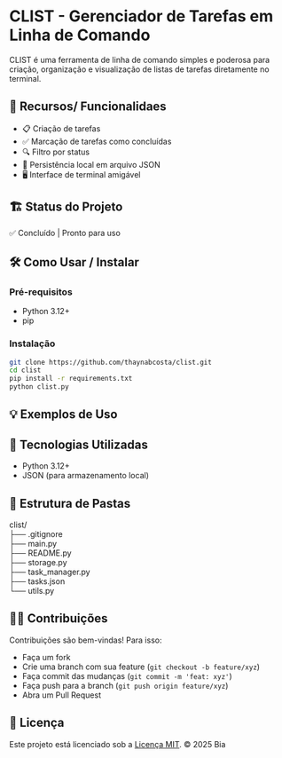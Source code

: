 # CLIST - Gerenciador de Tarefas em Linha de Comando

CLIST é uma ferramenta de linha de comando simples e poderosa para criação, organização e visualização de listas de tarefas diretamente no terminal.

## 🚀 Recursos/ Funcionalidaes

- 📋 Criação de tarefas
- ✅ Marcação de tarefas como concluídas
- 🔍 Filtro por status
- 💾 Persistência local em arquivo JSON
- 🖥️ Interface de terminal amigável

## 🏗️ Status do Projeto

✅ Concluído | Pronto para uso

## 🛠️ Como Usar / Instalar

### Pré-requisitos
- Python 3.12+
- pip

### Instalação
```bash
git clone https://github.com/thaynabcosta/clist.git
cd clist
pip install -r requirements.txt
python clist.py
```

## 💡 Exemplos de Uso



## 🧱 Tecnologias Utilizadas

- Python 3.12+
- JSON (para armazenamento local)

## 📁 Estrutura de Pastas

clist/  
├── .gitignore  
├── main.py  
├── README.py  
├── storage.py  
├── task_manager.py  
├── tasks.json  
└── utils.py  

## 👩‍💻 Contribuições

Contribuições são bem-vindas! Para isso:
- Faça um fork
- Crie uma branch com sua feature (`git checkout -b feature/xyz`)
- Faça commit das mudanças (`git commit -m 'feat: xyz'`)
- Faça push para a branch (`git push origin feature/xyz`)
- Abra um Pull Request

## 📜 Licença

Este projeto está licenciado sob a [Licença MIT](./LICENSE). © 2025 Bia
